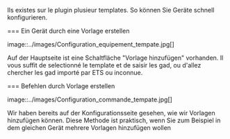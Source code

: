 Ils existes sur le plugin plusieur templates.
So können Sie Geräte schnell konfigurieren.

=== Ein Gerät durch eine Vorlage erstellen

image::../images/Configuration_equipement_tempate.jpg[]

Auf der Hauptseite ist eine Schaltfläche "Vorlage hinzufügen" vorhanden. 
Il vous suffit de selectionné le template et de saisir les gad, ou d'allez chercher les gad importé par ETS ou inconnue.

=== Befehlen durch Vorlage erstellen

image::../images/Configuration_commande_tempate.jpg[]

Wir haben bereits auf der Konfigurationsseite gesehen, wie wir Vorlagen hinzufügen können.
Diese Methode ist praktisch, wenn Sie zum Beispiel in dem gleichen Gerät mehrere Vorlagen hinzufügen wollen